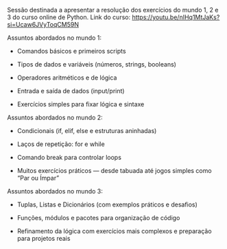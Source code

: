 Sessão destinada a apresentar a resolução dos exercícios do mundo 1, 2 e 3 do curso online de Python.
Link do curso: https://youtu.be/nIHq1MtJaKs?si=Ucaw6JVyToqCM59N

Assuntos abordados no mundo 1:

- Comandos básicos e primeiros scripts

- Tipos de dados e variáveis (números, strings, booleans)

- Operadores aritméticos e de lógica

- Entrada e saída de dados (input/print)

- Exercícios simples para fixar lógica e sintaxe

Assuntos abordados no mundo 2:

- Condicionais (if, elif, else e estruturas aninhadas)

- Laços de repetição: for e while

- Comando break para controlar loops

- Muitos exercícios práticos — desde tabuada até jogos simples como “Par ou Ímpar”

Assuntos abordados no mundo 3:

- Tuplas, Listas e Dicionários (com exemplos práticos e desafios)

- Funções, módulos e pacotes para organização de código

- Refinamento da lógica com exercícios mais complexos e preparação para projetos reais


